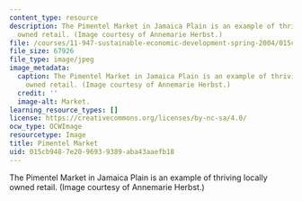 ```yaml
---
content_type: resource
description: The Pimentel Market in Jamaica Plain is an example of thriving locally
  owned retail. (Image courtesy of Annemarie Herbst.)
file: /courses/11-947-sustainable-economic-development-spring-2004/015cb9487e2096939389aba43aaefb18_11-947s04.jpg
file_size: 67926
file_type: image/jpeg
image_metadata:
  caption: The Pimentel Market in Jamaica Plain is an example of thriving locally
    owned retail. (Image courtesy of Annemarie Herbst.)
  credit: ''
  image-alt: Market.
learning_resource_types: []
license: https://creativecommons.org/licenses/by-nc-sa/4.0/
ocw_type: OCWImage
resourcetype: Image
title: Pimentel Market
uid: 015cb948-7e20-9693-9389-aba43aaefb18
---
```

The Pimentel Market in Jamaica Plain is an example of thriving locally owned retail. (Image courtesy of Annemarie Herbst.)